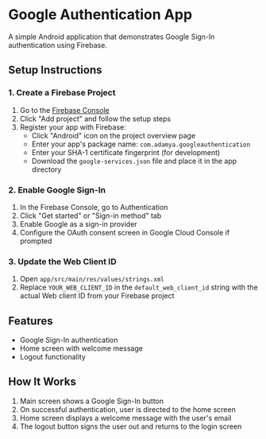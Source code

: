 # Google Authentication App

A simple Android application that demonstrates Google Sign-In authentication using Firebase.

## Setup Instructions

### 1. Create a Firebase Project

1. Go to the [Firebase Console](https://console.firebase.google.com/)
2. Click "Add project" and follow the setup steps
3. Register your app with Firebase:
   - Click "Android" icon on the project overview page
   - Enter your app's package name: `com.adamya.googleauthentication`
   - Enter your SHA-1 certificate fingerprint (for development)
   - Download the `google-services.json` file and place it in the app directory

### 2. Enable Google Sign-In

1. In the Firebase Console, go to Authentication
2. Click "Get started" or "Sign-in method" tab
3. Enable Google as a sign-in provider
4. Configure the OAuth consent screen in Google Cloud Console if prompted

### 3. Update the Web Client ID

1. Open `app/src/main/res/values/strings.xml`
2. Replace `YOUR_WEB_CLIENT_ID` in the `default_web_client_id` string with the actual Web client ID from your Firebase project

## Features

- Google Sign-In authentication
- Home screen with welcome message
- Logout functionality

## How It Works

1. Main screen shows a Google Sign-In button
2. On successful authentication, user is directed to the home screen
3. Home screen displays a welcome message with the user's email
4. The logout button signs the user out and returns to the login screen 